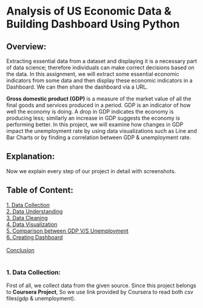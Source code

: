 # Analysis of US Economic Data & Building Dashboard Using Python
 ## Overview:
Extracting essential data from a dataset and displaying it is a necessary part of data science; therefore individuals can make correct decisions based on the data. In this assignment, we will extract some essential economic indicators from some data and then display these economic indicators in a Dashboard. We can then share the dashboard via a URL.

<b>Gross domestic product (GDP)</b> is a measure of the market value of all the final goods and services produced in a period. GDP is an indicator of how well the economy is doing. A drop in GDP indicates the economy is producing less; similarly an increase in GDP suggests the economy is performing better. In this project, we will examine how changes in GDP impact the unemployment rate by using data visualizations such as Line and Bar Charts or by finding a correlation between GDP & unemployment rate.

## Explanation:
Now we explain every step of our project in detail with screenshots.

## Table of Content:
[1. Data Collection](#l1)<br>
[2. Data Understanding](#l2)<br>
[3. Data Cleaning](#l3)<br>
[4. Data Visualization](#l4)<br>
[5. Comparison between GDP V/S Unemployment](#l5)<br>
[6. Creating Dashboard](#l6)<br><br>
[Conclusion](#conclusion)<br><br>

<a id='l1'></a>
### 1. Data Collection: 
First of all, we collect data from the given source. Since this project belongs to <b> Coursera Project</b>, So we use link provided by Coursera to read both csv files(gdp & unemployment).<br>





